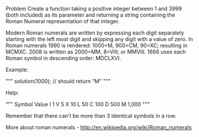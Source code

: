 Problem
Create a function taking a positive integer between 1 and 3999 (both included) as its parameter and returning a string containing
the Roman Numeral representation of that integer.

Modern Roman numerals are written by expressing each digit separately starting with the left most digit and skipping any digit with a value of zero.
In Roman numerals 1990 is rendered: 1000=M, 900=CM, 90=XC; resulting in MCMXC.
2008 is written as 2000=MM, 8=VIII; or MMVIII.
1666 uses each Roman symbol in descending order: MDCLXVI.

Example:

"""
solution(1000); // should return "M"
"""

Help:

"""
Symbol    Value
I          1
V          5
X          10
L          50
C          100
D          500
M          1,000
"""

Remember that there can't be more than 3 identical symbols in a row.

More about roman numerals - http://en.wikipedia.org/wiki/Roman_numerals
